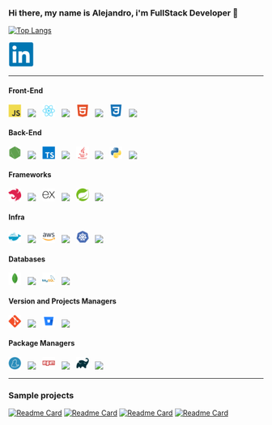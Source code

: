 ### Hi there, my name is Alejandro, i'm FullStack Developer 👋

[![Top Langs](https://github-readme-stats.vercel.app/api/top-langs/?username=alejandrodk&layout=compact&count_private=true&show_icons=true&theme=default)](https://github.com/anuraghazra/github-readme-stats)

<img src="https://github.com/devicons/devicon/blob/master/icons/linkedin/linkedin-original.svg" alt="Linkedin" width="50" height="50"></img>
___
#### Front-End
<div width="100%" style="margin-right:10">
  <img src="https://github.com/devicons/devicon/blob/master/icons/javascript/javascript-original.svg" alt="Javascript" width="25" height="25"></img>
  <img width="5"></img>
  <img src="https://progress-bar.dev/80" height="25" style="margin-left:5"></img>
  <img width="5"></img>
  <img src="https://github.com/devicons/devicon/blob/master/icons/react/react-original.svg" alt="React" width="25" height="25"></img>
  <img width="5"></img>
  <img src="https://progress-bar.dev/80" height="25" style="margin-left:5"></img>
  <img width="5"></img>
   <img src="https://github.com/devicons/devicon/blob/master/icons/html5/html5-plain.svg" alt="HTML" width="25" height="25"></img>
  <img width="5"></img>
  <img src="https://progress-bar.dev/80" height="25" style="margin-left:5"></img>
  <img width="5"></img>
   <img src="https://github.com/devicons/devicon/blob/master/icons/css3/css3-plain.svg" alt="CSS" width="25" height="25"></img>
  <img width="5"></img>
  <img src="https://progress-bar.dev/80" height="25" style="margin-left:5"></img>
  <img width="5"></img>
</div>

#### Back-End
<div style="margin-right:10">
  <img src="https://github.com/devicons/devicon/blob/master/icons/nodejs/nodejs-plain.svg" alt="NodeJs" width="25" height="25"></img>
   <img width="5"></img>
  <img src="https://progress-bar.dev/80" height="25" style="margin-left:5"></img>
  <img width="5"></img>
  <img src="https://github.com/devicons/devicon/blob/master/icons/typescript/typescript-original.svg" alt="Typescript" width="25" height="25"></img>
   <img width="5"></img>
  <img src="https://progress-bar.dev/80" height="25" style="margin-left:5"></img>
  <img width="5"></img>
  <img src="https://github.com/devicons/devicon/blob/master/icons/java/java-plain.svg" alt="Java" width="25" height="25"></img>
   <img width="5"></img>
  <img src="https://progress-bar.dev/80" height="25" style="margin-left:5"></img>
  <img width="5"></img>
  <img src="https://github.com/devicons/devicon/blob/master/icons/python/python-original.svg" alt="Python" width="25" height="25"></img>
   <img width="5"></img>
  <img src="https://progress-bar.dev/80" height="25" style="margin-left:5"></img>
  <img width="5"></img>
</div>

#### Frameworks
<div style="margin-right:10">
  <img src="https://github.com/devicons/devicon/blob/master/icons/nestjs/nestjs-plain.svg" alt="NestJs" width="25" height="25"></img>
   <img width="5"></img>
  <img src="https://progress-bar.dev/80" height="25" style="margin-left:5"></img>
  <img width="5"></img>
  <img src="https://github.com/devicons/devicon/blob/master/icons/express/express-original.svg" alt="Express" width="25" height="25"></img>
   <img width="5"></img>
  <img src="https://progress-bar.dev/80" height="25" style="margin-left:5"></img>
  <img width="5"></img>
  <img src="https://github.com/devicons/devicon/blob/master/icons/spring/spring-original.svg" alt="Spring" width="25" height="25"></img>
   <img width="5"></img>
  <img src="https://progress-bar.dev/80" height="25" style="margin-left:5"></img>
  <img width="5"></img>
</div>

#### Infra
<div style="margin-right:10">
  <img src="https://github.com/devicons/devicon/blob/master/icons/docker/docker-plain.svg" alt="Docker" width="25" height="25"></img>
   <img width="5"></img>
  <img src="https://progress-bar.dev/80" height="25" style="margin-left:5"></img>
  <img width="5"></img>
  <img src="https://github.com/devicons/devicon/blob/master/icons/amazonwebservices/amazonwebservices-original-wordmark.svg" alt="AWS" width="25" height="25"></img>
   <img width="5"></img>
  <img src="https://progress-bar.dev/80" height="25" style="margin-left:5"></img>
  <img width="5"></img>
  <img src="https://github.com/devicons/devicon/blob/master/icons/kubernetes/kubernetes-plain.svg" alt="Kubernetes" width="25" height="25"></img>
   <img width="5"></img>
  <img src="https://progress-bar.dev/80" height="25" style="margin-left:5"></img>
  <img width="5"></img>
</div>

#### Databases
<div style="margin-right:10">
  <img src="https://github.com/devicons/devicon/blob/master/icons/mongodb/mongodb-original.svg" alt="Mongodb" width="25" height="25"></img>
   <img width="5"></img>
  <img src="https://progress-bar.dev/80" height="25" style="margin-left:5"></img>
  <img width="5"></img>
  <img src="https://github.com/devicons/devicon/blob/master/icons/mysql/mysql-original-wordmark.svg" alt="MySQL" width="25" height="25"></img>
   <img width="5"></img>
  <img src="https://progress-bar.dev/80" height="25" style="margin-left:5"></img>
  <img width="5"></img>
</div>

#### Version and Projects Managers
<div style="margin-right:10">
  <img src="https://github.com/devicons/devicon/blob/master/icons/git/git-original.svg" alt="Git" width="25" height="25"></img>
   <img width="5"></img>
  <img src="https://progress-bar.dev/80" height="25" style="margin-left:5"></img>
  <img width="5"></img>
  <img src="https://github.com/devicons/devicon/blob/master/icons/bitbucket/bitbucket-original.svg" alt="Bitbucket" width="25" height="25"></img>
   <img width="5"></img>
  <img src="https://progress-bar.dev/80" height="25" style="margin-left:5"></img>
  <img width="5"></img>
</div>

#### Package Managers
<div style="margin-right:10">
  <img src="https://github.com/devicons/devicon/blob/master/icons/yarn/yarn-original.svg" alt="Yarn" width="25" height="25"></img>
   <img width="5"></img>
  <img src="https://progress-bar.dev/80" height="25" style="margin-left:5"></img>
  <img width="5"></img>
  <img src="https://github.com/devicons/devicon/blob/master/icons/npm/npm-original-wordmark.svg" alt="NPM" width="25" height="25"></img>
   <img width="5"></img>
  <img src="https://progress-bar.dev/80" height="25" style="margin-left:5"></img>
  <img width="5"></img>
  <img src="https://github.com/devicons/devicon/blob/master/icons/gradle/gradle-plain.svg" alt="Gradle" width="25" height="25"></img>
   <img width="5"></img>
  <img src="https://progress-bar.dev/80" height="25" style="margin-left:5"></img>
  <img width="5"></img>
</div>

___

### Sample projects

[![Readme Card](https://github-readme-stats.vercel.app/api/pin/?username=alejandrodk&repo=nestjs-events-driven-bus&theme=nord)](https://github.com/anuraghazra/github-readme-stats)
[![Readme Card](https://github-readme-stats.vercel.app/api/pin/?username=alejandrodk&repo=nestjs-boilerplate&theme=nord)](https://github.com/anuraghazra/github-readme-stats)
[![Readme Card](https://github-readme-stats.vercel.app/api/pin/?username=alejandrodk&repo=github_job_search&theme=nord)](https://github.com/anuraghazra/github-readme-stats)
[![Readme Card](https://github-readme-stats.vercel.app/api/pin/?username=alejandrodk&repo=spring-ecommerce-app&theme=nord)](https://github.com/anuraghazra/github-readme-stats)

<!--
<a href="https://github.com/anuraghazra/github-readme-stats">
  <img align="center" src="https://github-readme-stats.vercel.app/api/pin/?username=anuraghazra&repo=github-readme-stats" />
</a>
<a href="https://github.com/anuraghazra/convoychat">
  <img align="center" src="https://github-readme-stats.vercel.app/api/pin/?username=anuraghazra&repo=convoychat" />
</a>

**alejandrodk/alejandrodk** is a ✨ _special_ ✨ repository because its `README.md` (this file) appears on your GitHub profile.

Here are some ideas to get you started:

- 🔭 I’m currently working on ...
- 🌱 I’m currently learning ...
- 👯 I’m looking to collaborate on ...
- 🤔 I’m looking for help with ...
- 💬 Ask me about ...
- 📫 How to reach me: ...
- 😄 Pronouns: ...
- ⚡ Fun fact: ...
-->

